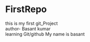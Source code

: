  # FirstRepo
this is my first git_Project
<br>
author- Basant kumar
<br> learning Git/github
My name is basant